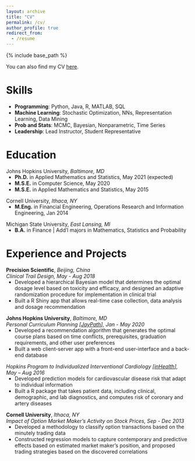 ```yaml
---
layout: archive
title: "CV"
permalink: /cv/
author_profile: true
redirect_from:
  - /resume
---
```


{% include base_path %}

You can also find my CV <a href="https://longwang-jhu.github.io/files/CV - Long Wang.pdf">here</a>.

Skills
======
<ul>
  <li><b>Programming</b>: Python, Java, R, MATLAB, SQL</li>
  <li><b>Machine Learning</b>: Stochastic Optimization, NNs, Representation Learning, Data Mining</li>
  <li><b>Prob and Stats</b>: MCMC, Bayesian, Nonparametric, Time Series</li>
  <li><b>Leadership</b>: Lead Instructor, Student Representative</li>
</ul>

Education
======
Johns Hopkins University, <i>Baltimore, MD</i>
<ul style="margin-top: -15px">
  <li><b>Ph.D.</b> in Applied Mathematics and Statistics, May 2021 (expected)</li>
  <li><b>M.S.E.</b> in Computer Science, May 2020</li>
  <li><b>M.S.E.</b> in Applied Mathematics and Statistics, May 2015</li>
</ul>

Cornell University, <i>Ithaca, NY</i>
<ul style="margin-top: -15px">
  <li><b>M.Eng.</b> in Financial Engineering, Operations Research and Information Engineering, Jan 2014</li>
</ul>

Michigan State University, <i>East Lansing, MI</i>
<ul style="margin-top: -15px">
  <li><b>B.A.</b> in Finance | Add’l majors in Mathematics, Statistics and Probability</li>
</ul>

Experience and Projects
======
<b>Precision Scientific</b>, <i>Beijing, China</i><br>
<i>Clinical Trail Design, May - Aug 2018</i>
<ul style="margin-top: -15px">
  <li>Developed a hierarchical Bayesian model that determines the optimal dosage level based on toxicity and efficacy, and designed an adaptive randomization procedure for implementation in clinical trial</li>
  <li>Built a R Shiny app that allows real-time case collection, data analysis and dosage recommendation</li>
</ul>

<b>Johns Hopkins University</b>, <i>Baltimore, MD</i><br>
<i>Personal Curriculum Planning [<a href="https://github.com/longwangjhu/JayPath">JayPath</a>], Jan - May 2020</i>
<ul style="margin-top: -15px">
  <li>Developed a recommendation algorithm that generates the optimal course plans based on time conflicts, prerequisites, graduation requirements, and other user preferences</li>
  <li>Built a web client-server app with a front-end user-interface and a back-end database</li>
</ul>

<i>Hopkins Program to Individualized Interventional Cardiology [<a href="https://www.hopkinsmedicine.org/inhealth/index.html">inHealth</a>], May – Aug 2016</i>
<ul style="margin-top: -15px">
  <li>Developed prediction models for cardiovascular disease risk that adapt to individual information</li>
  <li>Built a R package that takes patient data, including clinical, demographic, and lab diagnostics, and computes risk of coronary and artery diseases</li>
</ul>

<b>Cornell University</b>, <i>Ithaca, NY</i><br>
<i>Impact of Option Market Maker’s Activity on Stock Prices, Sep - Dec 2013</i>
<ul style="margin-top: -15px">
  <li>Developed a methodology to classify option transactions based on the minutely trading data</li>
  <li>Constructed regression models to capture contemporary and predictive effects based on estimated market maker’s position, and proposed trading strategies based on the discovered correlations</li>
</ul>

<!---
Publications
======
  <ul>{% for post in site.publications %}
    {% include archive-single-cv.html %}
  {% endfor %}</ul>
  
Talks
======
  <ul>{% for post in site.talks %}
    {% include archive-single-talk-cv.html %}
  {% endfor %}</ul>
  
Teaching
======
  <ul>{% for post in site.teaching %}
    {% include archive-single-cv.html %}
  {% endfor %}</ul>

Service and leadership
======
* Currently signed in to 43 different slack teams
--->